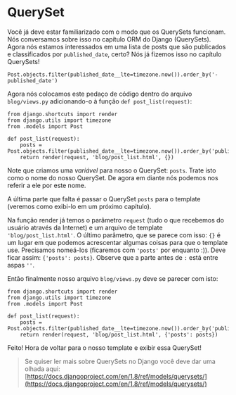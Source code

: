 # QuerySet



Você já deve estar familiarizado com o modo que os QuerySets funcionam. Nós conversamos sobre isso no capítulo ORM do Django \(QuerySets\). Agora nós estamos interessados em uma lista de posts que são publicados e classificados por `published_date`, certo? Nós já fizemos isso no capítulo QuerySets!

```text
Post.objects.filter(published_date__lte=timezone.now()).order_by('-published_date')
```

Agora nós colocamos este pedaço de código dentro do arquivo `blog/views.py` adicionando-o à função `def post_list(request)`:

```text
from django.shortcuts import render
from django.utils import timezone
from .models import Post

def post_list(request):
    posts = Post.objects.filter(published_date__lte=timezone.now()).order_by('published_date')
    return render(request, 'blog/post_list.html', {})
```

Note que criamos uma _variável_ para nosso o QuerySet: `posts`. Trate isto como o nome do nosso QuerySet. De agora em diante nós podemos nos referir a ele por este nome.

A última parte que falta é passar o QuerySet `posts` para o template \(veremos como exibi-lo em um próximo capítulo\).

Na função render já temos o parâmetro `request` \(tudo o que recebemos do usuário através da Internet\) e um arquivo de template `'blog/post_list.html'`. O último parâmetro, que se parece com isso: `{}` é um lugar em que podemos acrescentar algumas coisas para que o template use. Precisamos nomeá-los \(ficaremos com `'posts'` por enquanto :\)\). Deve ficar assim: `{'posts': posts}`. Observe que a parte antes de `:` está entre aspas `''`.

Então finalmente nosso arquivo `blog/views.py` deve se parecer com isto:

```text
from django.shortcuts import render
from django.utils import timezone
from .models import Post

def post_list(request):
    posts = Post.objects.filter(published_date__lte=timezone.now()).order_by('published_date')
    return render(request, 'blog/post_list.html', {'posts': posts})
```

Feito! Hora de voltar para o nosso template e exibir essa QuerySet!

> Se quiser ler mais sobre QuerySets no Django você deve dar uma olhada aqui: [https://docs.djangoproject.com/en/1.8/ref/models/querysets/](https://docs.djangoproject.com/en/1.8/ref/models/querysets/)

